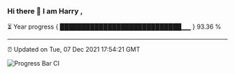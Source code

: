 ### Hi there 👋 I am Harry , 

⏳ Year progress { ████████████████████████████▁▁ } 93.36 %

---

⏰ Updated on Tue, 07 Dec 2021 17:54:21 GMT

![Progress Bar CI](https://github.com/duykhang68/duykhang68/workflows/Progress%20Bar%20CI/badge.svg)
